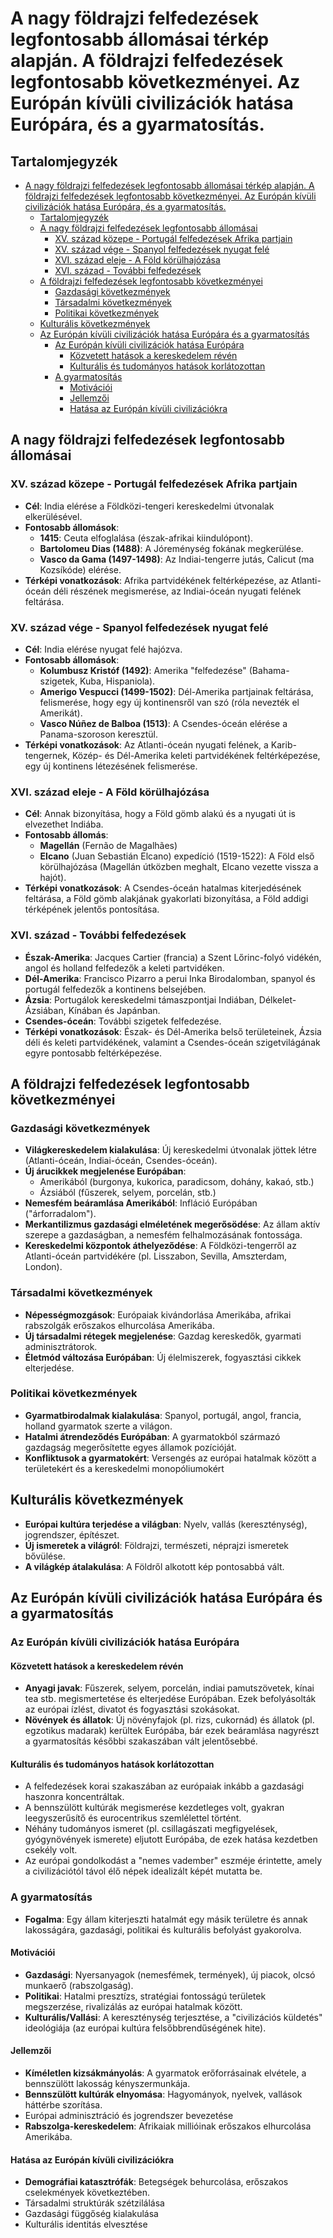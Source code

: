 # A nagy földrajzi felfedezések legfontosabb állomásai térkép alapján. A földrajzi felfedezések legfontosabb következményei. Az Európán kívüli civilizációk hatása Európára, és a gyarmatosítás.

## Tartalomjegyzék
- [A nagy földrajzi felfedezések legfontosabb állomásai térkép alapján. A földrajzi felfedezések legfontosabb következményei. Az Európán kívüli civilizációk hatása Európára, és a gyarmatosítás.](#a-nagy-földrajzi-felfedezések-legfontosabb-állomásai-térkép-alapján-a-földrajzi-felfedezések-legfontosabb-következményei-az-európán-kívüli-civilizációk-hatása-európára-és-a-gyarmatosítás)
  - [Tartalomjegyzék](#tartalomjegyzék)
  - [A nagy földrajzi felfedezések legfontosabb állomásai](#a-nagy-földrajzi-felfedezések-legfontosabb-állomásai)
    - [XV. század közepe - Portugál felfedezések Afrika partjain](#xv-század-közepe---portugál-felfedezések-afrika-partjain)
    - [XV. század vége - Spanyol felfedezések nyugat felé](#xv-század-vége---spanyol-felfedezések-nyugat-felé)
    - [XVI. század eleje - A Föld körülhajózása](#xvi-század-eleje---a-föld-körülhajózása)
    - [XVI. század - További felfedezések](#xvi-század---további-felfedezések)
  - [A földrajzi felfedezések legfontosabb következményei](#a-földrajzi-felfedezések-legfontosabb-következményei)
    - [Gazdasági következmények](#gazdasági-következmények)
    - [Társadalmi következmények](#társadalmi-következmények)
    - [Politikai következmények](#politikai-következmények)
  - [Kulturális következmények](#kulturális-következmények)
  - [Az Európán kívüli civilizációk hatása Európára és a gyarmatosítás](#az-európán-kívüli-civilizációk-hatása-európára-és-a-gyarmatosítás)
    - [Az Európán kívüli civilizációk hatása Európára](#az-európán-kívüli-civilizációk-hatása-európára)
      - [Közvetett hatások a kereskedelem révén](#közvetett-hatások-a-kereskedelem-révén)
      - [Kulturális és tudományos hatások korlátozottan](#kulturális-és-tudományos-hatások-korlátozottan)
    - [A gyarmatosítás](#a-gyarmatosítás)
      - [Motivációi](#motivációi)
      - [Jellemzői](#jellemzői)
      - [Hatása az Európán kívüli civilizációkra](#hatása-az-európán-kívüli-civilizációkra)

## A nagy földrajzi felfedezések legfontosabb állomásai

### XV. század közepe - Portugál felfedezések Afrika partjain

- **Cél**: India elérése a Földközi-tengeri kereskedelmi útvonalak elkerülésével.
- **Fontosabb állomások**:
  - **1415**: Ceuta elfoglalása (észak-afrikai kiindulópont).
  - **Bartolomeu Dias (1488)**: A Jóreménység fokának megkerülése.
  - **Vasco da Gama (1497-1498)**: Az Indiai-tengerre jutás, Calicut (ma Kozsíkóde) elérése.
- **Térképi vonatkozások**: Afrika partvidékének feltérképezése, az Atlanti-óceán déli részének megismerése, az Indiai-óceán nyugati felének feltárása.

### XV. század vége - Spanyol felfedezések nyugat felé

- **Cél**: India elérése nyugat felé hajózva.
- **Fontosabb állomások**:
  - **Kolumbusz Kristóf (1492)**: Amerika "felfedezése" (Bahama-szigetek, Kuba, Hispaniola).
  - **Amerigo Vespucci (1499-1502)**: Dél-Amerika partjainak feltárása, felismerése, hogy egy új kontinensről van szó (róla nevezték el Amerikát).
  - **Vasco Núñez de Balboa (1513)**: A Csendes-óceán elérése a Panama-szoroson keresztül.
- **Térképi vonatkozások**: Az Atlanti-óceán nyugati felének, a Karib-tengernek, Közép- és Dél-Amerika keleti partvidékének feltérképezése, egy új kontinens létezésének felismerése.

### XVI. század eleje - A Föld körülhajózása

- **Cél**: Annak bizonyítása, hogy a Föld gömb alakú és a nyugati út is elvezethet Indiába.
- **Fontosabb állomás**:
  - **Magellán** (Fernão de Magalhães)
  - **Elcano** (Juan Sebastián Elcano) expedíció (1519-1522): A Föld első körülhajózása (Magellán útközben meghalt, Elcano vezette vissza a hajót).
- **Térképi vonatkozások**: A Csendes-óceán hatalmas kiterjedésének feltárása, a Föld gömb alakjának gyakorlati bizonyítása, a Föld addigi térképének jelentős pontosítása.

### XVI. század - További felfedezések

- **Észak-Amerika**: Jacques Cartier (francia) a Szent Lőrinc-folyó vidékén, angol és holland felfedezők a keleti partvidéken.
- **Dél-Amerika**: Francisco Pizarro a perui Inka Birodalomban, spanyol és portugál felfedezők a kontinens belsejében.
- **Ázsia**: Portugálok kereskedelmi támaszpontjai Indiában, Délkelet-Ázsiában, Kínában és Japánban.
- **Csendes-óceán**: További szigetek felfedezése.
- **Térképi vonatkozások**: Észak- és Dél-Amerika belső területeinek, Ázsia déli és keleti partvidékének, valamint a Csendes-óceán szigetvilágának egyre pontosabb feltérképezése.

## A földrajzi felfedezések legfontosabb következményei

### Gazdasági következmények

- **Világkereskedelem kialakulása**: Új kereskedelmi útvonalak jöttek létre (Atlanti-óceán, Indiai-óceán, Csendes-óceán).
- **Új árucikkek megjelenése Európában**:
  - Amerikából (burgonya, kukorica, paradicsom, dohány, kakaó, stb.)
  - Ázsiából (fűszerek, selyem, porcelán, stb.)
- **Nemesfém beáramlása Amerikából**: Infláció Európában ("árforradalom").
- **Merkantilizmus gazdasági elméletének megerősödése**: Az állam aktív szerepe a gazdaságban, a nemesfém felhalmozásának fontossága.
- **Kereskedelmi központok áthelyeződése**: A Földközi-tengerről az Atlanti-óceán partvidékére (pl. Lisszabon, Sevilla, Amszterdam, London).

### Társadalmi következmények

- **Népességmozgások**: Európaiak kivándorlása Amerikába, afrikai rabszolgák erőszakos elhurcolása Amerikába.
- **Új társadalmi rétegek megjelenése**: Gazdag kereskedők, gyarmati adminisztrátorok.
- **Életmód változása Európában**: Új élelmiszerek, fogyasztási cikkek elterjedése.

### Politikai következmények

- **Gyarmatbirodalmak kialakulása**: Spanyol, portugál, angol, francia, holland gyarmatok szerte a világon.
- **Hatalmi átrendeződés Európában**: A gyarmatokból származó gazdagság megerősítette egyes államok pozícióját.
- **Konfliktusok a gyarmatokért**: Versengés az európai hatalmak között a területekért és a kereskedelmi monopóliumokért

## Kulturális következmények

- **Európai kultúra terjedése a világban**: Nyelv, vallás (kereszténység), jogrendszer, építészet.
- **Új ismeretek a világról**: Földrajzi, természeti, néprajzi ismeretek bővülése.
- **A világkép átalakulása**: A Földről alkotott kép pontosabbá vált.

## Az Európán kívüli civilizációk hatása Európára és a gyarmatosítás

### Az Európán kívüli civilizációk hatása Európára

#### Közvetett hatások a kereskedelem révén

- **Anyagi javak**: Fűszerek, selyem, porcelán, indiai pamutszövetek, kínai tea stb. megismertetése és elterjedése Európában. Ezek befolyásolták az európai ízlést, divatot és fogyasztási szokásokat.
- **Növények és állatok**: Új növényfajok (pl. rizs, cukornád) és állatok (pl. egzotikus madarak) kerültek Európába, bár ezek beáramlása nagyrészt a gyarmatosítás későbbi szakaszában vált jelentősebbé.

#### Kulturális és tudományos hatások korlátozottan

- A felfedezések korai szakaszában az európaiak inkább a gazdasági haszonra koncentráltak.
- A bennszülött kultúrák megismerése kezdetleges volt, gyakran leegyszerűsítő és eurocentrikus szemlélettel történt.
- Néhány tudományos ismeret (pl. csillagászati megfigyelések, gyógynövények ismerete) eljutott Európába, de ezek hatása kezdetben csekély volt.
- Az európai gondolkodást a "nemes vadember" eszméje érintette, amely a civilizációtól távol élő népek idealizált képét mutatta be.

### A gyarmatosítás

- **Fogalma**: Egy állam kiterjeszti hatalmát egy másik területre és annak lakosságára, gazdasági, politikai és kulturális befolyást gyakorolva.

#### Motivációi

- **Gazdasági**: Nyersanyagok (nemesfémek, termények), új piacok, olcsó munkaerő (rabszolgaság).
- **Politikai**: Hatalmi presztízs, stratégiai fontosságú területek megszerzése, rivalizálás az európai hatalmak között.
- **Kulturális/Vallási**: A kereszténység terjesztése, a "civilizációs küldetés" ideológiája (az európai kultúra felsőbbrendűségének hite).

#### Jellemzői

- **Kíméletlen kizsákmányolás**: A gyarmatok erőforrásainak elvétele, a bennszülött lakosság kényszermunkája.
- **Bennszülött kultúrák elnyomása**: Hagyományok, nyelvek, vallások háttérbe szorítása.
- Európai adminisztráció és jogrendszer bevezetése
- **Rabszolga-kereskedelem**: Afrikaiak millióinak erőszakos elhurcolása Amerikába.

#### Hatása az Európán kívüli civilizációkra

- **Demográfiai katasztrófák**: Betegségek behurcolása, erőszakos cselekmények következtében.
- Társadalmi struktúrák szétzilálása
- Gazdasági függőség kialakulása
- Kulturális identitás elvesztése